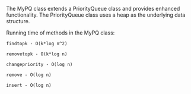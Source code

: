 The MyPQ class extends a PriorityQueue class and provides enhanced functionality.
The PriorityQueue class uses a heap as the underlying data structure. 

Running time of methods in the MyPQ class:
	
	findtopk - O(k*log n^2)
	
	removetopk - O(k*log n)
	
	changepriority - O(log n)
	
	remove - O(log n)
	
	insert - O(log n)
